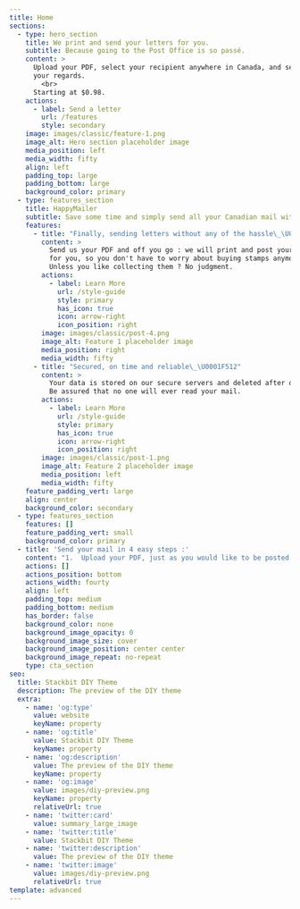 ```yaml
---
title: Home
sections:
  - type: hero_section
    title: We print and send your letters for you.
    subtitle: Because going to the Post Office is so passé.
    content: >
      Upload your PDF, select your recipient anywhere in Canada, and send them
      your regards.
        <br>
      Starting at $0.98.
    actions:
      - label: Send a letter
        url: /features
        style: secondary
    image: images/classic/feature-1.png
    image_alt: Hero section placeholder image
    media_position: left
    media_width: fifty
    align: left
    padding_top: large
    padding_bottom: large
    background_color: primary
  - type: features_section
    title: HappyMailer
    subtitle: Save some time and simply send all your Canadian mail with
    features:
      - title: "Finally, sending letters without any of the hassle\_\U0001F64C"
        content: >
          Send us your PDF and off you go : we will print and post your letters
          for you, so you don't have to worry about buying stamps anymore.
          Unless you like collecting them ? No judgment.
        actions:
          - label: Learn More
            url: /style-guide
            style: primary
            has_icon: true
            icon: arrow-right
            icon_position: right
        image: images/classic/post-4.png
        image_alt: Feature 1 placeholder image
        media_position: right
        media_width: fifty
      - title: "Secured, on time and reliable\_\U0001F512"
        content: >
          Your data is stored on our secure servers and deleted after one month.
          Be assured that no one will ever read your mail.
        actions:
          - label: Learn More
            url: /style-guide
            style: primary
            has_icon: true
            icon: arrow-right
            icon_position: right
        image: images/classic/post-1.png
        image_alt: Feature 2 placeholder image
        media_position: left
        media_width: fifty
    feature_padding_vert: large
    align: center
    background_color: secondary
  - type: features_section
    features: []
    feature_padding_vert: small
    background_color: primary
  - title: 'Send your mail in 4 easy steps :'
    content: "1.  Upload your PDF, just as you would like to be posted in the letter\n\n2.  Fill in address details, the return and destination address (Canada only \U0001F1E8\U0001F1E6) \n\n3.  Confirm your purchase\n\n4.  Congrats, You just sent mail ! We will print, stamp and send your letter\n"
    actions: []
    actions_position: bottom
    actions_width: fourty
    align: left
    padding_top: medium
    padding_bottom: medium
    has_border: false
    background_color: none
    background_image_opacity: 0
    background_image_size: cover
    background_image_position: center center
    background_image_repeat: no-repeat
    type: cta_section
seo:
  title: Stackbit DIY Theme
  description: The preview of the DIY theme
  extra:
    - name: 'og:type'
      value: website
      keyName: property
    - name: 'og:title'
      value: Stackbit DIY Theme
      keyName: property
    - name: 'og:description'
      value: The preview of the DIY theme
      keyName: property
    - name: 'og:image'
      value: images/diy-preview.png
      keyName: property
      relativeUrl: true
    - name: 'twitter:card'
      value: summary_large_image
    - name: 'twitter:title'
      value: Stackbit DIY Theme
    - name: 'twitter:description'
      value: The preview of the DIY theme
    - name: 'twitter:image'
      value: images/diy-preview.png
      relativeUrl: true
template: advanced
---
```

